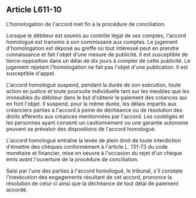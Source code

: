 Article L611-10
----
L'homologation de l'accord met fin à la procédure de conciliation.

Lorsque le débiteur est soumis au contrôle légal de ses comptes, l'accord
homologué est transmis à son commissaire aux comptes. Le jugement d'homologation
est déposé au greffe où tout intéressé peut en prendre connaissance et fait
l'objet d'une mesure de publicité. Il est susceptible de tierce-opposition dans
un délai de dix jours à compter de cette publicité. Le jugement rejetant
l'homologation ne fait pas l'objet d'une publication. Il est susceptible
d'appel.

L'accord homologué suspend, pendant la durée de son exécution, toute action en
justice et toute poursuite individuelle tant sur les meubles que les immeubles
du débiteur dans le but d'obtenir le paiement des créances qui en font l'objet.
Il suspend, pour la même durée, les délais impartis aux créanciers parties à
l'accord à peine de déchéance ou de résolution des droits afférents aux créances
mentionnées par l'accord. Les coobligés et les personnes ayant consenti un
cautionnement ou une garantie autonome peuvent se prévaloir des dispositions de
l'accord homologué.

L'accord homologué entraîne la levée de plein droit de toute interdiction
d'émettre des chèques conformément à l'article L. 131-73 du code monétaire et
financier, mise en oeuvre à l'occasion du rejet d'un chèque émis avant
l'ouverture de la procédure de conciliation.

Saisi par l'une des parties à l'accord homologué, le tribunal, s'il constate
l'inexécution des engagements résultant de cet accord, prononce la résolution de
celui-ci ainsi que la déchéance de tout délai de paiement accordé.

